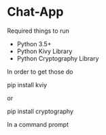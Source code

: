 # Chat-App
 
Required things to run
 - Python 3.5+
 - Python Kivy Library
 - Python Cryptography Library

In order to get those do 

pip install kviy

or 

pip install cryptography

In a command prompt
